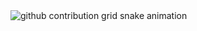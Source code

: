 <picture>
  <source media="(prefers-color-scheme: dark)" srcset="https://raw.githubusercontent.com/nastuh/nastuh/output/github-contribution-grid-snake-dark.svg">
  <source media="(prefers-color-scheme: light)" srcset="https://raw.githubusercontent.com/nastuh/nastuh/output/github-contribution-grid-snake.svg">
  <img alt="github contribution grid snake animation" src="https://raw.githubusercontent.com/nastuh/nastuh/output/github-contribution-grid-snake.svg">
</picture>



